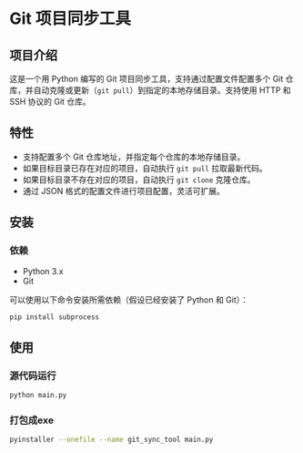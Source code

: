 # Git 项目同步工具

## 项目介绍

这是一个用 Python 编写的 Git 项目同步工具，支持通过配置文件配置多个 Git 仓库，并自动克隆或更新（`git pull`）到指定的本地存储目录。支持使用 HTTP 和 SSH 协议的 Git 仓库。

## 特性

- 支持配置多个 Git 仓库地址，并指定每个仓库的本地存储目录。
- 如果目标目录已存在对应的项目，自动执行 `git pull` 拉取最新代码。
- 如果目标目录不存在对应的项目，自动执行 `git clone` 克隆仓库。
- 通过 JSON 格式的配置文件进行项目配置，灵活可扩展。

## 安装

### 依赖

- Python 3.x
- Git

可以使用以下命令安装所需依赖（假设已经安装了 Python 和 Git）：

```bash
pip install subprocess
```

## 使用

### 源代码运行

```bash
python main.py
```

### 打包成exe

```bash
pyinstaller --onefile --name git_sync_tool main.py
```